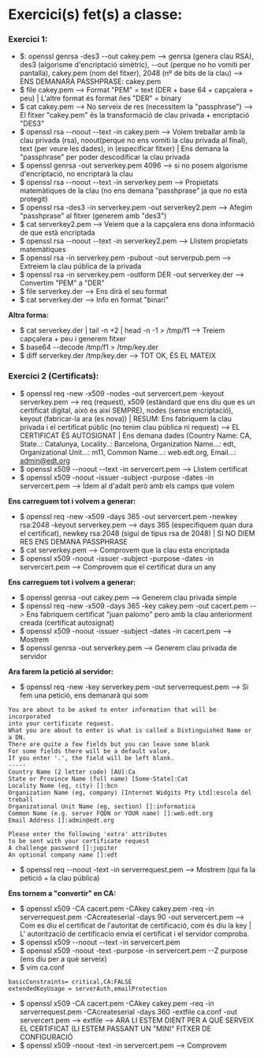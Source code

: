 # Exercici(s) fet(s) a classe:

### Exercici 1:
* $: openssl genrsa -des3 --out cakey.pem --> genrsa (genera clau RSA), des3 (algorisme d'encriptació simètric), --out (perque no ho vomiti per pantalla), cakey.pem (nom del fitxer), 2048 (nº de bits de la clau) --> ENS DEMANARÀ PASSHPRASE: cakey.pem
* $ file cakey.pem --> Format "PEM" = text (DER + base 64 + capçalera + peu) | L'altre format és format ñes "DER" = binary
* $ cat cakey.pem --> No serveix de res (necessitem la "passphrase") --> El fitxer "cakey.pem" és la transformació de clau privada + encriptació "DES3"
* $ openssl rsa --noout --text -in cakey.pem --> Volem treballar amb la clau privada (rsa), noout(perque no ens vomiti la clau privada al final), text (per veure les dades), in (especificar fitxer) | Ens demana la "passphrase" per poder descodificar la clau privada
* $ openssl genrsa -out serverkey.pem 4096 --> si no posem algorisme d'encriptació, no encriptarà la clau
* $ openssl rsa --noout --text -in serverkey.pem --> Propietats matemàtiques de la clau (no ens demana "passhprase" ja que no està protegit)
* $ openssl rsa -des3 -in serverkey.pem -out serverkey2.pem --> Afegim "passhprase" al fitxer (generem amb "des3")
* $ cat serverkey2.pem --> Veiem que a la capçalera ens dona informació de que està encriptada
* $ openssl rsa --noout --text -in serverkey2.pem --> Llistem propietats matemàtiques
* $ openssl rsa -in serverkey.pem -pubout -out serverpub.pem --> Extreiem la clau pública de la privada
* $ openssl rsa -in serverkey.pem -outform DER -out serverkey.der --> Convertim "PEM" a "DER"
* $ file serverkey.der --> Ens dirà el seu format
* $ cat serverkey.der --> Info en format "binari"

**Altra forma:**

* $ cat serverkey.der | tail -n +2 | head -n -1 > /tmp/f1 --> Treiem capçalera + peu i generem fitxer
* $ base64 --decode /tmp/f1 > /tmp/key.der
* $ diff serverkey.der /tmp/key.der --> TOT OK, ÉS EL MATEIX

### Exercici 2 (Certificats):
* $ openssl req -new -x509 -nodes -out servercert.pem -keyout serverkey.pem --> req (request), x509 (estàndard que ens diu que es un certificat digital, això és així SEMPRE), nodes (sense encriptació), keyout (fabricar-la ara (es nova)) | RESUM: Ens fabriquem la clau privada i el certificat públic (no tenim clau pública ni request) --> EL CERTIFICAT ÉS AUTOSIGNAT | Ens demana dades (Country Name: CA, State..: Catalunya, Locality..: Barcelona, Organization Name...: edt, Organizational Unit...: m11, Common Name...: web.edt.org, Email...: admin@edt.org
* $ openssl x509 --noout --text -in servercert.pem --> Llistem certificat
* $ openssl x509 -noout -issuer -subject -purpose -dates -in servercert.pem --> Ídem al d'adalt però amb els camps que volem

**Ens carreguem tot i volvem a generar:**

* $ openssl req -new -x509 -days 365 -out servercert.pem -newkey rsa:2048 -keyout serverkey.pem --> days 365 (especifiquem quan dura el certificat), newkey rsa:2048 (sigui de tipus rsa de 2048) | SI NO DIEM RES ENS DEMANA PASSPHRASE
* $ cat serverkey.pem --> Comprovem que la clau esta encriptada
* $ openssl x509 -noout -issuer -subject -purpose -dates -in servercert.pem --> Comprovem que el certificat dura un any

**Ens carreguem tot i volvem a generar:**

* $ openssl genrsa -out cakey.pem --> Generem clau privada simple
* $ openssl req -new -x509 -days 365 -key cakey.pem -out cacert.pem --> Ens fabriquem certificat "juan palomo" pero amb la clau anteriorment creada (certificat autosignat)
* $ openssl x509 -noout -issuer -subject -dates -in cacert.pem --> Mostrem
* $ openssl genrsa -out serverkey.pem --> Generem clau privada de servidor

**Ara farem la petició al servidor:**

* $ openssl req -new -key serverkey.pem -out serverrequest.pem --> Si fem una petició, ens demanarà qui som

```
You are about to be asked to enter information that will be incorporated
into your certificate request.
What you are about to enter is what is called a Distinguished Name or a DN.
There are quite a few fields but you can leave some blank
For some fields there will be a default value,
If you enter '.', the field will be left blank.
-----
Country Name (2 letter code) [AU]:Ca
State or Province Name (full name) [Some-State]:Cat
Locality Name (eg, city) []:bcn
Organization Name (eg, company) [Internet Widgits Pty Ltd]:escola del treball
Organizational Unit Name (eg, section) []:informatica
Common Name (e.g. server FQDN or YOUR name) []:web.edt.org
Email Address []:admin@edt.org

Please enter the following 'extra' attributes
to be sent with your certificate request
A challenge password []:jupiter
An optional company name []:edt
```
* $ openssl req --noout -text -in serverrequest.pem --> Mostrem (qui fa la petició + la clau pública)

**Ens tornem a "convertir" en CA:**

* $ openssl x509 -CA cacert.pem -CAkey cakey.pem -req -in serverrequest.pem -CAcreateserial -days 90 -out servercert.pem --> Com es diu el certificat de l'autoritat de certificació, com és diu la key | L' autorització de certificacio envia el certificat i el servidor comproba.
* $ openssl x509 --noout --text -in servercert.pem
* $ openssl x509 -noout -text -purpose -in servercert.pem --Z purpose (ens diu per a què serveix)
* $ vim ca.conf

```
basicConstraints= critical,CA:FALSE
extendedKeyUsage = serverAuth,emailProtection
```

* $ openssl x509 -CA cacert.pem -CAkey cakey.pem -req -in serverrequest.pem -CAcreateserial -days 360 -extfile ca.conf -out servercert.pem --> extfile --> ARA LI ESTEM DIENT PER A QUÈ SERVEIX EL CERTIFICAT (LI ESTEM PASSANT UN "MINI" FITXER DE CONFIGURACIÓ 
* $ openssl x509 -noout -text -in servercert.pem --> Comprovem
